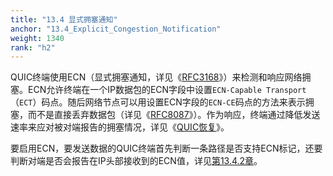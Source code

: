 ```yaml
---
title: "13.4 显式拥塞通知"
anchor: "13.4_Explicit_Congestion_Notification"
weight: 1340
rank: "h2"
---
```


QUIC终端使用ECN（显式拥塞通知，详见《[RFC3168]()》）来检测和响应网络拥塞。ECN允许终端在一个IP数据包的ECN字段中设置`ECN-Capable Transport`（`ECT`）码点。随后网络节点可以用设置ECN字段的`ECN-CE`码点的方法来表示拥塞，而不是直接丢弃数据包（详见《[RFC8087]()》）。作为响应，终端通过降低发送速率来应对被对端报告的拥塞情况，详见《[QUIC恢复]()》。

要启用ECN，要发送数据的QUIC终端首先判断一条路径是否支持ECN标记，还要判断对端是否会报告在IP头部接收到的ECN值，详见[第13.4.2章]()。
